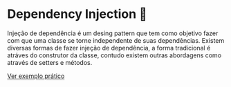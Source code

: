 # Dependency Injection :syringe:

Injeção de dependência é um desing pattern que tem como objetivo fazer com que uma classe se torne independente de suas dependências. Existem diversas formas de fazer injeção de dependência, a forma tradicional é atráves do construtor da classe, contudo existem outras abordagens como através de setters e métodos.

[Ver exemplo prático](./src/contructorInjection.ts)

